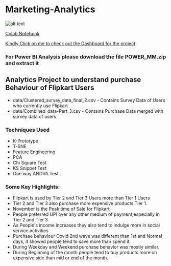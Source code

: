 # Marketing-Analytics
![alt text](https://logos-download.com/wp-content/uploads/2016/09/Flipkart_logo-700x185.png)

[Colab Notebook](https://colab.research.google.com/drive/19HkBXu4_c0SM_3glibtmUSNPSM7LfGrx_)

[Kindly Click on me to check out the Dashboard for the project](https://marketing-analytics-iisc.herokuapp.com/)

### For Power BI Analysis please download the file POWER_MM.zip and extract it

## Analytics Project to understand purchase Behaviour of Flipkart Users
- data/Clustered_survey_data_final_2.csv - Contains Survey Data of Users who currently use Flipkart
- data/Combined_data-Part_3.csv - Contains Purchase Data merged with survey data of users.

### Techniques Used
- K-Prototype
- T-SNE
- Feature Engineering
- PCA
- Chi Square Test
- KS Snippet Test
- One way ANOVA Test

### Some Key Highlights:
- Flipkart is used by Tier 2 and Tier 3 Users more than Tier 1 Users
- Tier 2 and Tier 3 also purchase more expensive products Tier 1.
- November is the Peak time of Sale for Flipkart
- People preferred UPI over any other medium of payment,especially in Tier 2 and Tier 3
- As People's income increases they also tend to indulge more in social service activities
- Purchase behaviour Covid 2nd wave was different than 1st and Normal days, it showed people tend to save more than spend it.
- During Weekday and Weekend purchase behavior was mostly similar.
- During Beginning of the month people tend to buy products more on expensive side than mid or end of the month.
